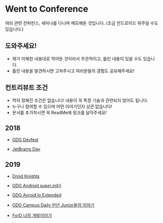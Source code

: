 # Went to Conference
여러 관련 컨퍼런스, 세미나를 다니며 메모해둔 것입니다. (조금 안드로이드 위주일 수도 있습니다.)
## 도와주세요!
* 제가 이해한 내용대로 적어둔 것이라서 주관적이고, 틀린 내용이 있을 수도 있습니다. 
* 틀린 내용을 발견하시면 고쳐주시고 여러분들의 경험도 공유해주세요!

## 컨트리뷰트 조건
* 딱히 정해진 조건은 없습니다! 내용이 꼭 특정 기술과 관련되지 않아도 됩니다.
* 누구나 참여할 수 있으며 어떤 이야기던지 상관 없습니다!
* 문서를 추가하시면 꼭 ReadMe에 링크를 달아주세요!

## 2018
* [GDG Devfest](https://github.com/jinusong/Went-To-Conference/tree/master/2018/Devfest)

* [JetBrains Day](https://github.com/jinusong/Went-To-Conference/tree/master/2018/JetBrainDay)

## 2019
* [Droid Knights](https://github.com/jinusong/Went-To-Conference/tree/master/2019/Droid%20Knights)

* [GDG Android super.init()](https://github.com/jinusong/Went-To-Conference/tree/master/2019/Super%20Init)

* [GDG Anroid Io Extended](https://github.com/jinusong/Went-To-Conference/tree/master/2019/Io%20Extended)

* [GDG Campus Daily 만년 Junior들의 이야기](https://github.com/jinusong/Went-To-Conference/tree/master/2019/Delhi%20Manju)

* [ForD 나의 개발이야기](https://github.com/jinusong/Went-To-Conference/tree/master/2019/My%20DevelopStory)
